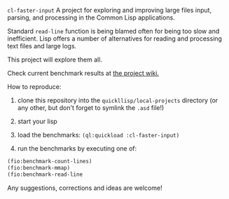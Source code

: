 `cl-faster-input` A project for exploring and improving large files
input, parsing, and processing in the Common Lisp applications.

Standard `read-line` function is being blamed often for being too slow
and inefficient. Lisp offers a number of alternatives for reading and
processing text files and large logs.

This project will explore them all.

Check current benchmark results at [the project wiki.](https://bitbucket.org/vityok/cl-faster-input/wiki/Home)

How to reproduce:

1. clone this repository into the `quickllisp/local-projects`
   directory (or any other, but don't forget to symlink the `.asd`
   file!)

2. start your lisp

3. load the benchmarks: `(ql:quickload :cl-faster-input)`

4. run the benchmarks by executing one of:

```lisp
(fio:benchmark-count-lines)
(fio:benchmark-mmap)
(fio:benchmark-read-line
```

Any suggestions, corrections and ideas are welcome!